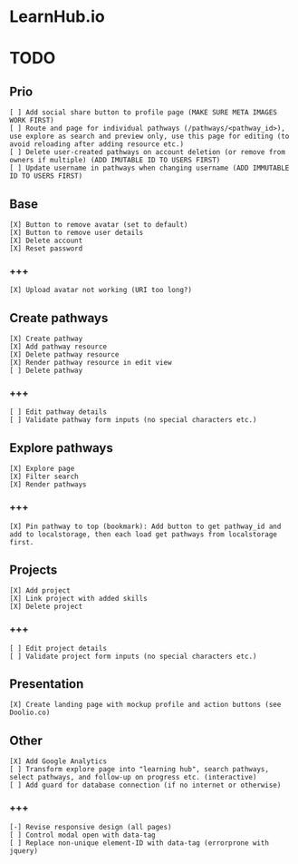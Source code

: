 # LearnHub.io

# TODO

## Prio
    
    [ ] Add social share button to profile page (MAKE SURE META IMAGES WORK FIRST)
    [ ] Route and page for individual pathways (/pathways/<pathway_id>), use explore as search and preview only, use this page for editing (to avoid reloading after adding resource etc.)
    [ ] Delete user-created pathways on account deletion (or remove from owners if multiple) (ADD IMUTABLE ID TO USERS FIRST)
    [ ] Update username in pathways when changing username (ADD IMMUTABLE ID TO USERS FIRST)

## Base

    [X] Button to remove avatar (set to default)
    [X] Button to remove user details
    [X] Delete account
    [X] Reset password

### +++
    
    [X] Upload avatar not working (URI too long?)

## Create pathways

    [X] Create pathway
    [X] Add pathway resource
    [X] Delete pathway resource
    [X] Render pathway resource in edit view
    [ ] Delete pathway

### +++
    
    [ ] Edit pathway details
    [ ] Validate pathway form inputs (no special characters etc.)

## Explore pathways

    [X] Explore page
    [X] Filter search
    [X] Render pathways

### +++

    [X] Pin pathway to top (bookmark): Add button to get pathway_id and add to localstorage, then each load get pathways from localstorage first.

## Projects

    [X] Add project
    [X] Link project with added skills
    [X] Delete project

### +++

    [ ] Edit project details
    [ ] Validate project form inputs (no special characters etc.)

## Presentation

    [X] Create landing page with mockup profile and action buttons (see Doolio.co)

## Other

    [X] Add Google Analytics
    [ ] Transform explore page into "learning hub", search pathways, select pathways, and follow-up on progress etc. (interactive)
    [ ] Add guard for database connection (if no internet or otherwise)

### +++
    
    [-] Revise responsive design (all pages)
    [ ] Control modal open with data-tag
    [ ] Replace non-unique element-ID with data-tag (errorprone with jquery)
